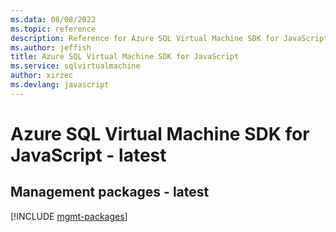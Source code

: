 ```yaml
---
ms.data: 08/08/2022
ms.topic: reference
description: Reference for Azure SQL Virtual Machine SDK for JavaScript
ms.author: jeffish
title: Azure SQL Virtual Machine SDK for JavaScript
ms.service: sqlvirtualmachine
author: xirzec
ms.devlang: javascript
---
```

# Azure SQL Virtual Machine SDK for JavaScript - latest

## Management packages - latest
[!INCLUDE [mgmt-packages](sql-virtual-machine-mgmt-index.md)]